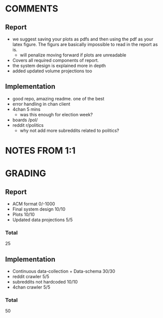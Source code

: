 # COMMENTS

## Report

* we suggest saving your plots as pdfs and then using the pdf as your latex figure. The figurs are basically impossible to read in the report as is.
  * will penalize moving forward if plots are unreadable
* Covers all required components of report.
* the system design is explained more in depth
* added updated volume projections too 

## Implementation

* good repo, amazing readme. one of the best
* error handling in chan client
* 4chan 5 mins
  * was this enough for election week?
* boards /pol/ 
* reddit r/politics
  * why not add more subreddits related to politics? 

# NOTES FROM 1:1

# GRADING

## Report

* ACM format 0/-1000
* Final system design 10/10
* Plots 10/10
* Updated data projections 5/5

### Total

25

## Implementation

* Continuous data-collection + Data-schema 30/30
* reddit crawler 5/5
* subreddits not hardcoded 10/10
* 4chan crawler 5/5

### Total

50
